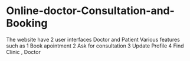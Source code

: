 # Online-doctor-Consultation-and-Booking
The website have 2  user interfaces Doctor and Patient 
Various features such as
1 Book apointment
2 Ask for consultation
3 Update Profile
4 Find Clinic , Doctor
